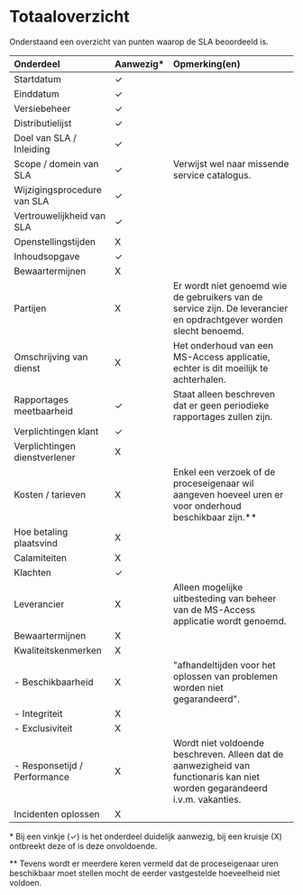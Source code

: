 # Totaaloverzicht

Onderstaand een overzicht van punten waarop de SLA beoordeeld is.

| Onderdeel                     | Aanwezig\* | Opmerking(en)                                                                                                               |
| :-------------------          | :-         | :-------------------                                                                                                        |
| Startdatum                    | ✓          |                                                                                                                             |
| Einddatum                     | ✓          |                                                                                                                             |
| Versiebeheer                  | ✓          |                                                                                                                             |
| Distributielijst              | ✓          |                                                                                                                             |
| Doel van SLA / Inleiding      | ✓          |                                                                                                                             |
| Scope / domein van SLA        | ✓          | Verwijst wel naar missende service catalogus.                                                                               |
| Wijzigingsprocedure van SLA   | ✓          |                                                                                                                             |
| Vertrouwelijkheid van SLA     | ✓          |                                                                                                                             |
| Openstellingstijden           | X          |                                                                                                                             |
| Inhoudsopgave                 | ✓          |                                                                                                                             |
| Bewaartermijnen               | X          |                                                                                                                             |
| Partijen                      | X          | Er wordt niet genoemd wie de gebruikers van de service zijn. De leverancier en opdrachtgever worden slecht benoemd.         |
| Omschrijving van dienst       | X          | Het onderhoud van een MS-Access applicatie, echter is dit moeilijk te achterhalen.                                          |
| Rapportages meetbaarheid      | ✓          | Staat alleen beschreven dat er geen periodieke rapportages zullen zijn.                                                     |
| Verplichtingen klant          | ✓          |                                                                                                                             |
| Verplichtingen dienstverlener | X          |                                                                                                                             |
| Kosten / tarieven             | X          | Enkel een verzoek of de proceseigenaar wil aangeven hoeveel uren er voor onderhoud beschikbaar zijn.\*\*                    |
| Hoe betaling plaatsvind       | X          |                                                                                                                             |
| Calamiteiten                  | X          |                                                                                                                             |
| Klachten                      | ✓          |                                                                                                                             |
| Leverancier                   | X          | Alleen mogelijke uitbesteding van beheer van de MS-Access applicatie wordt genoemd.                                         |
| Bewaartermijnen               | X          |                                                                                                                             |
| Kwaliteitskenmerken           | X          |                                                                                                                             |
| - Beschikbaarheid             | X          | "afhandeltijden voor het oplossen van problemen worden niet gegarandeerd".                                                  |
| - Integriteit                 | X          |                                                                                                                             |
| - Exclusiviteit               | X          |                                                                                                                             |
| - Responsetijd / Performance  | X          | Wordt niet voldoende beschreven. Alleen dat de aanwezigheid van functionaris kan niet worden gegarandeerd i.v.m. vakanties. |
| Incidenten oplossen           | X          |                                                                                                                             |

\* Bij een vinkje (✓) is het onderdeel duidelijk aanwezig, bij een kruisje (X) ontbreekt deze of is deze onvoldoende.

\*\* Tevens wordt er meerdere keren vermeld dat de proceseigenaar uren beschikbaar moet stellen mocht de eerder vastgestelde hoeveelheid niet voldoen.